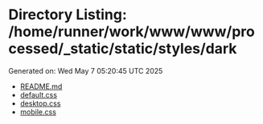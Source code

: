 # Directory Listing: /home/runner/work/www/www/processed/_static/static/styles/dark
Generated on: Wed May  7 05:20:45 UTC 2025

- [README.md](README.md)
- [default.css](default.css)
- [desktop.css](desktop.css)
- [mobile.css](mobile.css)
